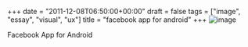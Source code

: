 +++
date = "2011-12-08T06:50:00+00:00"
draft = false
tags = ["image", "essay", "visual", "ux"]
title = "facebook app for android"
+++
![image](/tumblr_img/2011-12-08-facebook-app-for-android/bff548e80b2e5e1b1b2cee64029cbc2bb57b501531242740085ec576b3986c71.jpg)



Facebook App for Android
